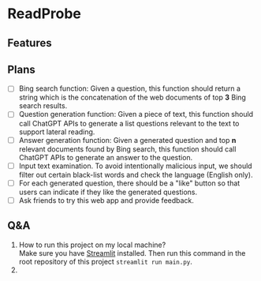 # ReadProbe

## Features

## Plans
- [ ] Bing search function: Given a question, 
this function should return a string which is the concatenation of the web
documents of top **3** Bing search results.
- [ ] Question generation function: Given a piece of text, this function
should call ChatGPT APIs to generate a list questions relevant to the text
to support lateral reading.
- [ ] Answer generation function: Given a generated question and top **n**
relevant documents found by Bing search, this function should call ChatGPT
APIs to generate an answer to the question.
- [ ] Input text examination. To avoid intentionally malicious input,
we should filter out certain black-list words and check the language 
(English only).
- [ ] For each generated question, there should be a "like" button so that
users can indicate if they like the generated questions.
- [ ] Ask friends to try this web app and provide feedback.

## Q&A
1. How to run this project on my local machine? \
Make sure you have [Streamlit](https://streamlit.io/) installed. 
Then run this command in the root repository of this project 
`streamlit run main.py`. 
2. 